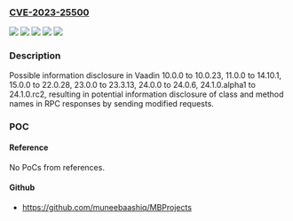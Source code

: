 ### [CVE-2023-25500](https://cve.mitre.org/cgi-bin/cvename.cgi?name=CVE-2023-25500)
![](https://img.shields.io/static/v1?label=Product&message=flow-server&color=blue)
![](https://img.shields.io/static/v1?label=Product&message=vaadin&color=blue)
![](https://img.shields.io/static/v1?label=Version&message=1.0.0%3C%3D%201.0.20%20&color=brighgreen)
![](https://img.shields.io/static/v1?label=Version&message=10.0.0%3C%3D%2010.0.23%20&color=brighgreen)
![](https://img.shields.io/static/v1?label=Vulnerability&message=CWE-200%20Exposure%20of%20Sensitive%20Information%20to%20an%20Unauthorized%20Actor&color=brighgreen)

### Description

Possible information disclosure in Vaadin 10.0.0 to 10.0.23, 11.0.0 to 14.10.1, 15.0.0 to 22.0.28, 23.0.0 to 23.3.13, 24.0.0 to 24.0.6, 24.1.0.alpha1 to 24.1.0.rc2, resulting in potential information disclosure of class and method names in RPC responses by sending modified requests.

### POC

#### Reference
No PoCs from references.

#### Github
- https://github.com/muneebaashiq/MBProjects

